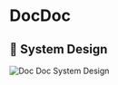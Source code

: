 # DocDoc
## 🚧 System Design
![Doc Doc System Design](https://github.com/ahmadgaad/docdoc/assets/128515678/248698d6-8c9c-42fa-b548-7ea3a6e1d8b1)
